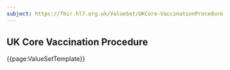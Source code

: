 ```yaml
---
subject: https://fhir.hl7.org.uk/ValueSet/UKCore-VaccinationProcedure
---
```

## UK Core Vaccination Procedure

{{page:ValueSetTemplate}}